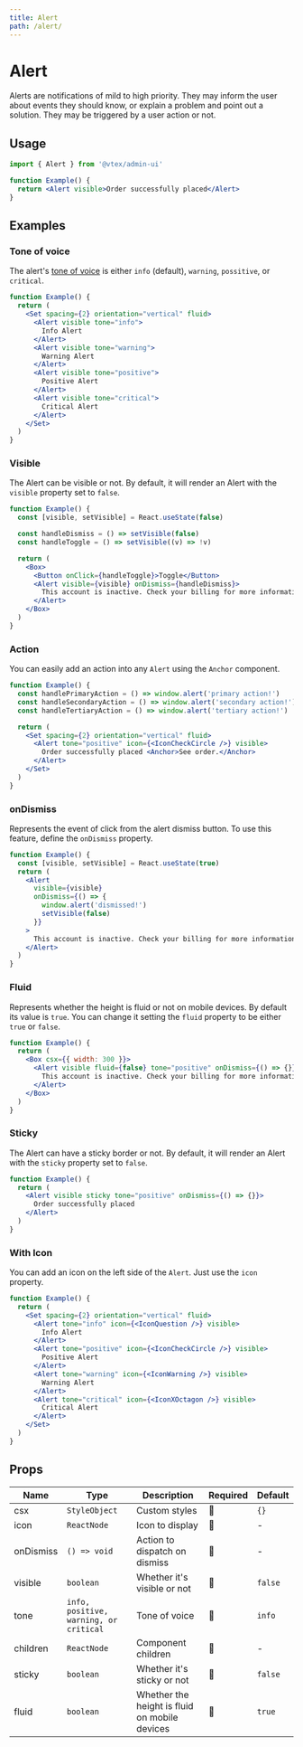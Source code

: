 ```yaml
---
title: Alert
path: /alert/
---
```


# Alert

Alerts are notifications of mild to high priority. They may inform the user about events they should know, or explain a problem and point out a solution. They may be triggered by a user action or not.

## Usage

```jsx isStatic
import { Alert } from '@vtex/admin-ui'

function Example() {
  return <Alert visible>Order successfully placed</Alert>
}
```

## Examples

### Tone of voice

The alert's [tone of voice](/foundations/colors/#tones) is either `info` (default), `warning`, `possitive`, or `critical`.

```jsx
function Example() {
  return (
    <Set spacing={2} orientation="vertical" fluid>
      <Alert visible tone="info">
        Info Alert
      </Alert>
      <Alert visible tone="warning">
        Warning Alert
      </Alert>
      <Alert visible tone="positive">
        Positive Alert
      </Alert>
      <Alert visible tone="critical">
        Critical Alert
      </Alert>
    </Set>
  )
}
```

### Visible

The Alert can be visible or not. By default, it will render an Alert with the `visible` property set to `false`.

```jsx
function Example() {
  const [visible, setVisible] = React.useState(false)

  const handleDismiss = () => setVisible(false)
  const handleToggle = () => setVisible((v) => !v)

  return (
    <Box>
      <Button onClick={handleToggle}>Toggle</Button>
      <Alert visible={visible} onDismiss={handleDismiss}>
        This account is inactive. Check your billing for more information.
      </Alert>
    </Box>
  )
}
```

### Action

You can easily add an action into any `Alert` using the `Anchor` component.

```jsx
function Example() {
  const handlePrimaryAction = () => window.alert('primary action!')
  const handleSecondaryAction = () => window.alert('secondary action!')
  const handleTertiaryAction = () => window.alert('tertiary action!')

  return (
    <Set spacing={2} orientation="vertical" fluid>
      <Alert tone="positive" icon={<IconCheckCircle />} visible>
        Order successfully placed <Anchor>See order.</Anchor>
      </Alert>
    </Set>
  )
}
```

### onDismiss

Represents the event of click from the alert dismiss button. To use this feature, define the `onDismiss` property.

```jsx
function Example() {
  const [visible, setVisible] = React.useState(true)
  return (
    <Alert
      visible={visible}
      onDismiss={() => {
        window.alert('dismissed!')
        setVisible(false)
      }}
    >
      This account is inactive. Check your billing for more information.
    </Alert>
  )
}
```

### Fluid

Represents whether the height is fluid or not on mobile devices. By default its value is `true`. You can change it setting the `fluid` property to be either `true` or `false`.

```jsx
function Example() {
  return (
    <Box csx={{ width: 300 }}>
      <Alert visible fluid={false} tone="positive" onDismiss={() => {}}>
        This account is inactive. Check your billing for more information.
      </Alert>
    </Box>
  )
}
```

### Sticky

The Alert can have a sticky border or not. By default, it will render an Alert with the `sticky` property set to `false`.

```jsx
function Example() {
  return (
    <Alert visible sticky tone="positive" onDismiss={() => {}}>
      Order successfully placed
    </Alert>
  )
}
```

### With Icon

You can add an icon on the left side of the `Alert`. Just use the `icon` property.

```jsx
function Example() {
  return (
    <Set spacing={2} orientation="vertical" fluid>
      <Alert tone="info" icon={<IconQuestion />} visible>
        Info Alert
      </Alert>
      <Alert tone="positive" icon={<IconCheckCircle />} visible>
        Positive Alert
      </Alert>
      <Alert tone="warning" icon={<IconWarning />} visible>
        Warning Alert
      </Alert>
      <Alert tone="critical" icon={<IconXOctagon />} visible>
        Critical Alert
      </Alert>
    </Set>
  )
}
```

## Props

| Name      | Type                                   | Description                                   | Required | Default |
| --------- | -------------------------------------- | --------------------------------------------- | -------- | ------- |
| csx       | `StyleObject`                          | Custom styles                                 | 🚫       | `{}`    |
| icon      | `ReactNode`                            | Icon to display                               | 🚫       | -       |
| onDismiss | `() => void`                           | Action to dispatch on dismiss                 | 🚫       | -       |
| visible   | `boolean`                              | Whether it's visible or not                   | 🚫       | `false` |
| tone      | `info, positive, warning, or critical` | Tone of voice                                 | 🚫       | `info`  |
| children  | `ReactNode`                            | Component children                            | 🚫       | -       |
| sticky    | `boolean`                              | Whether it's sticky or not                    | 🚫       | `false` |
| fluid     | `boolean`                              | Whether the height is fluid on mobile devices | 🚫       | `true`  |
